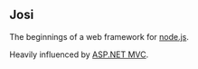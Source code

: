 Josi
----
The beginnings of a web framework for [node.js](http://node.js).

Heavily influenced by [ASP.NET MVC](http://asp.net/mvc).
